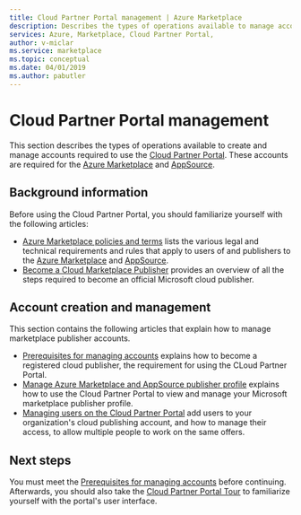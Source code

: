 ```yaml
---
title: Cloud Partner Portal management | Azure Marketplace 
description: Describes the types of operations available to manage accounts for the Cloud Partner Portal for the Azure Marketplace.
services: Azure, Marketplace, Cloud Partner Portal, 
author: v-miclar
ms.service: marketplace
ms.topic: conceptual
ms.date: 04/01/2019
ms.author: pabutler
---
```


# Cloud Partner Portal management

This section describes the types of operations available to create and manage accounts required to use the [Cloud Partner Portal](https://cloudpartner.azure.com).  These accounts are required for the [Azure Marketplace](https://azuremarketplace.microsoft.com) and [AppSource](https://appsource.microsoft.com).  


## Background information

Before using the Cloud Partner Portal, you should familiarize yourself with the following articles:

- [Azure Marketplace policies and terms](../../policies-terms.md) lists the various legal and technical requirements and rules that apply to users of and publishers to the [Azure Marketplace](https://azuremarketplace.microsoft.com) and [AppSource](https://appsource.microsoft.com).
- [Become a Cloud Marketplace Publisher](../../become-publisher.md) provides an overview of all the steps required to become an official Microsoft cloud publisher.


## Account creation and management

This section contains the following articles that explain how to manage marketplace publisher accounts.

- [Prerequisites for managing accounts](./cpp-manage-prerequisites.md) explains how to become a registered cloud publisher, the requirement for using the CLoud Partner Portal.
- [Manage Azure Marketplace and AppSource publisher profile](./cpp-manage-publisher-profile.md) explains how to use the Cloud Partner Portal to view and manage your Microsoft marketplace publisher profile. 
- [Managing users on the Cloud Partner Portal](./cpp-manage-users.md) add users to your organization's cloud publishing account, and how to manage their access, to allow multiple people to work on the same offers.


## Next steps

You must meet the [Prerequisites for managing accounts](./cpp-manage-prerequisites.md) before continuing.  Afterwards, you should also take the [Cloud Partner Portal Tour](../portal-tour/cpp-portal-tour.md) to familiarize yourself with the portal's user interface.
